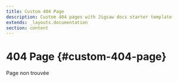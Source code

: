 ```yaml
---
title: Custom 404 Page
description: Custom 404 pages with Jigsaw docs starter template
extends: _layouts.documentation
section: content
---
```


# 404 Page {#custom-404-page} 

Page non trouvée